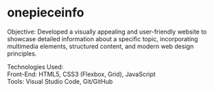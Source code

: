 # onepieceinfo
Objective: Developed a visually appealing and user-friendly website to showcase detailed information about a specific topic, incorporating multimedia elements, structured content, and modern web design principles.

Technologies Used:
<br>
Front-End: HTML5, CSS3 (Flexbox, Grid), JavaScript
<br>
Tools: Visual Studio Code, Git/GitHub
